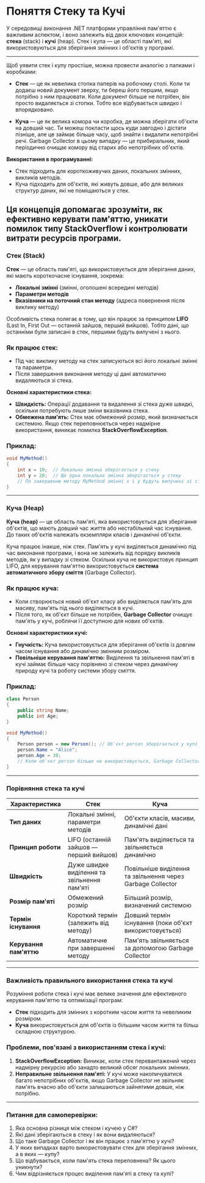# Поняття Стеку та Кучі

У середовищі виконання .NET платформи управління пам'яттю є важливим аспектом, і воно залежить від двох ключових
концепцій: **стека** (stack) і **кучі** (heap). Стек і купа — це області пам'яті, які використовуються для зберігання
змінних і об'єктів у програмі.

---
Щоб уявити стек і купу простіше, можна провести аналогію з папками і коробками:

- **Стек** — це як невелика стопка паперів на робочому столі. Коли ти додаєш новий документ зверху, ти береш його
  першим, якщо потрібно з ним працювати. Коли документ більше не потрібен, він просто видаляється зі стопки. Тобто все
  відбувається швидко і впорядковано.

- **Куча** — це як велика комора чи коробка, де можна зберігати об'єкти на довший час. Ти можеш покласти щось куди
  завгодно і дістати пізніше, але це займає більше часу, щоб знайти і видалити непотрібні речі. Garbage Collector в
  цьому випадку — це прибиральник, який періодично очищає комору від старих або непотрібних об'єктів.

**Використання в програмуванні:**

- Стек підходить для короткоживучих даних, локальних змінних, викликів методів.
- Куча підходить для об'єктів, які живуть довше, або для великих структур даних, які не поміщаються у стек.

Ця концепція допомагає зрозуміти, як ефективно керувати пам'яттю, уникати помилок типу StackOverflow і контролювати
витрати ресурсів програми.
---

### Стек (Stack)

**Стек** — це область пам'яті, що використовується для зберігання даних, які мають короткочасне існування, зокрема:

- **Локальні змінні** (змінні, оголошені всередині методів)
- **Параметри методів**
- **Вказівники на поточний стан методу** (адреса повернення після виклику методу)

Особливість стека полягає в тому, що він працює за принципом **LIFO** (Last In, First Out — останній зайшов, перший
вийшов). Тобто дані, що останніми були записані в стек, першими будуть вилучені з нього.

### Як працює стек:

- Під час виклику методу на стек записуються всі його локальні змінні та параметри.
- Після завершення виконання методу ці дані автоматично видаляються зі стека.

**Основні характеристики стека:**

- **Швидкість:** Операції додавання та видалення зі стека дуже швидкі, оскільки потребують лише зміни вказівника стека.
- **Обмежена пам'ять:** Стек має обмежений розмір, який визначається системою. Якщо стек переповнюється через надмірне
  використання, виникає помилка **StackOverflowException**.

### Приклад:

```csharp
void MyMethod()
{
    int x = 10;  // Локальна змінна зберігається у стеку
    int y = 20;  // Ще одна локальна змінна зберігається у стеку
    // По завершенню методу MyMethod змінні x і y будуть вилучені зі стека
}
```

---

### Куча (Heap)

**Куча (heap)** — це область пам'яті, яка використовується для зберігання об'єктів, що мають довший час життя або
нестабільний час існування. До таких об'єктів належать екземпляри класів і динамічні об'єкти.

Куча працює інакше, ніж стек. Пам'ять у кучі виділяється динамічно під час виконання програми, і вона не залежить від
порядку викликів методів, як у випадку зі стеком. Оскільки куча не використовує принцип LIFO, для керування пам'яттю
використовується **система автоматичного збору сміття** (Garbage Collector).

### Як працює куча:

- Коли створюється новий об'єкт класу або виділяється пам'ять для масиву, пам'ять під нього виділяється в кучі.
- Після того, як об'єкт більше не потрібен, **Garbage Collector** очищує пам'ять у кучі, роблячи її доступною для нових
  об'єктів.

**Основні характеристики кучі:**

- **Гнучкість:** Куча використовується для зберігання об'єктів із довгим часом існування або динамічно змінним розміром.
- **Повільніше керування пам'яттю:** Виділення та звільнення пам'яті в кучі займає більше часу порівняно зі стеком через
  динамічну природу кучі та роботу системи збору сміття.

### Приклад:

```csharp
class Person
{
    public string Name;
    public int Age;
}

void MyMethod()
{
    Person person = new Person(); // Об'єкт person зберігається у купі
    person.Name = "Alice";
    person.Age = 30;
    // Коли об'єкт person більше не використовується, Garbage Collector звільнить пам'ять
}
```

---

### Порівняння стека та кучі

| **Характеристика**     | **Стек**                                    | **Куча**                                                   |
|------------------------|---------------------------------------------|------------------------------------------------------------|
| **Тип даних**          | Локальні змінні, параметри методів          | Об'єкти класів, масиви, динамічні дані                     |
| **Принцип роботи**     | LIFO (останній зайшов — перший вийшов)      | Пам'ять виділяється та звільняється динамічно              |
| **Швидкість**          | Дуже швидке виділення та звільнення пам'яті | Повільніше виділення та звільнення через Garbage Collector |
| **Розмір пам'яті**     | Обмежений розмір                            | Більший розмір, визначений системою                        |
| **Термін існування**   | Короткий термін (залежить від методу)       | Довший термін існування (поки об'єкт використовується)     |
| **Керування пам'яттю** | Автоматичне при завершенні методу           | Пам'ять звільняється за допомогою Garbage Collector        |

---

### Важливість правильного використання стека та кучі

Розуміння роботи стека і кучі має велике значення для ефективного керування пам'яттю та оптимізації програм:

- **Стек** підходить для змінних з коротким часом життя та невеликим розміром.
- **Куча** використовується для об'єктів із більшим часом життя та більш складною структурою.

### Проблеми, пов'язані з використанням стека і кучі:

1. **StackOverflowException:** Виникає, коли стек перевантажений через надмірну рекурсію або занадто великий обсяг
   локальних змінних.
2. **Неправильне звільнення пам'яті:** У кучі може накопичуватися багато непотрібних об'єктів, якщо Garbage Collector не
   звільняє пам'ять вчасно або об'єкти залишаються зайнятими довше, ніж потрібно.

---

### Питання для самоперевірки:

1. Яка основна різниця між стеком і кучею у C#?
2. Які дані зберігаються в стеку і як вони видаляються?
3. Що таке Garbage Collector і як він працює з пам'яттю у кучі?
4. У яких випадках варто використовувати стек для зберігання змінних, а в яких — купу?
5. Що відбувається, коли пам'ять стека переповнена? Як цього уникнути?
6. Чим відрізняється процес виділення пам'яті в стеку та купі?


